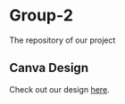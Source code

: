 # Group-2
The repository of our project
## Canva Design

Check out our design [here](https://www.canva.com/your-design-link).
